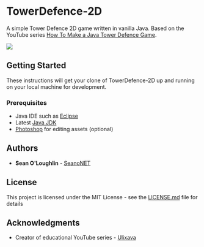 ﻿# TowerDefence-2D
A simple Tower Defence 2D game written in vanilla Java. Based on the YouTube series [How To Make a Java Tower Defence Game](https://www.youtube.com/playlist?list=PLB85864F4E46196A9).

![ ](example/towerdefence-2d.gif)

## Getting Started

These instructions will get your clone of TowerDefence-2D up and running on your local machine for development.

### Prerequisites

* Java IDE such as [Eclipse](https://www.eclipse.org/ide/)
* Latest [Java JDK](https://www.oracle.com/technetwork/java/javase/downloads/index.html)
* [Photoshop](https://www.adobe.com/au/products/photoshop.html) for editing assets (optional)

## Authors

* **Sean O'Loughlin** - [SeanoNET](https://github.com/SeanoNET)

## License

This project is licensed under the MIT License - see the [LICENSE.md](LICENSE.md) file for details

## Acknowledgments

* Creator of educational YouTube series - [Ulixava](https://www.youtube.com/channel/UCqjNFANE-sYENqHZAQMAY9g)

